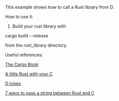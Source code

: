 This example shows how to call a Rust library from D.

How to use it:

1) Build your rust library with 

cargo build --release

from the rust_library directory.


Useful references:

[The Cargo Book](https://doc.rust-lang.org/cargo/)

[A little Rust with your C](https://docs.rust-embedded.org/book/interoperability/rust-with-c.html)

[D types](https://dlang.org/spec/type.html)

[7 ways to pass a string between Rust and C](https://dev.to/kgrech/7-ways-to-pass-a-string-between-rust-and-c-4ieb)
